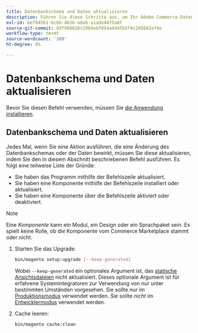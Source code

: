 ```yaml
---
title: Datenbankschema und Daten aktualisieren
description: Führen Sie diese Schritte aus, um Ihr Adobe Commerce-Datenbankschema zu aktualisieren.
exl-id: bef04561-6c6b-4636-a8ab-a1ade44f5a8f
source-git-commit: ddf988826c29b4ebf054a4d4fb5f4c285662ef4e
workflow-type: tm+mt
source-wordcount: '169'
ht-degree: 0%

---
```


# Datenbankschema und Daten aktualisieren

Bevor Sie diesen Befehl verwenden, müssen Sie [die Anwendung installieren](../advanced.md).

## Datenbankschema und Daten aktualisieren

Jedes Mal, wenn Sie eine Aktion ausführen, die eine Änderung des Datenbankschemas oder der Daten bewirkt, müssen Sie diese aktualisieren, indem Sie den in diesem Abschnitt beschriebenen Befehl ausführen. Es folgt eine teilweise Liste der Gründe:

* Sie haben das Programm mithilfe der Befehlszeile aktualisiert.
* Sie haben eine Komponente mithilfe der Befehlszeile installiert oder aktualisiert.
* Sie haben eine Komponente über die Befehlszeile aktiviert oder deaktiviert.

>[!NOTE]
>
>Eine *Komponente* kann ein Modul, ein Design oder ein Sprachpaket sein. Es spielt keine Rolle, ob die Komponente vom Commerce Marketplace stammt oder nicht.

1. Starten Sie das Upgrade:

   ```bash
   bin/magento setup:upgrade [--keep-generated]
   ```

   Wobei `--keep-generated` ein optionales Argument ist, das [statische Ansichtsdateien](../../configuration/cli/static-view-file-deployment.md) nicht aktualisiert. Dieses optionale Argument ist für erfahrene Systemintegratoren zur Verwendung von *nur* unter bestimmten Umständen vorgesehen. Sie sollte *nur* im [Produktionsmodus](../../configuration/bootstrap/application-modes.md#production-mode) verwendet werden. Sie sollte *nicht* im [Entwicklermodus](../../configuration/bootstrap/application-modes.md#developer-mode) verwendet werden.

1. Cache leeren:

   ```bash
   bin/magento cache:clean
   ```
